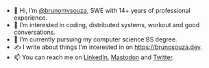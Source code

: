 - 👋 Hi, I’m <a href="https://brunosouza.dev/en/about/">@brunomvsouza</a>, SWE with 14+ years of professional experience.
- 👀 I’m interested in coding, distributed systems, workout and good conversations.
- 🌱 I’m currently pursuing my computer science BS degree.
- ✍️ I write about things I'm interested in on https://brunosouza.dev.
- 📫 You can reach me on <a rel="me" href="https://linkedin.com/in/brunomvsouza">LinkedIn</a>, <a rel="me" href="https://hachyderm.io/@brunomvsouza">Mastodon</a> and <a rel="me" href="https://twitter.com/brunomvsouza">Twitter</a>.
